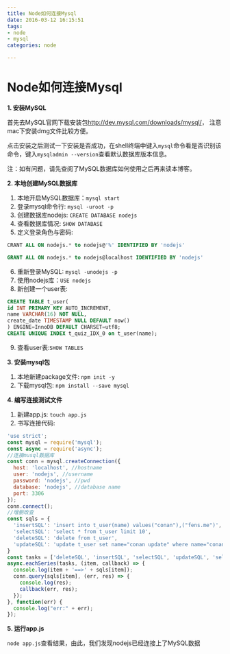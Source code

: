 ```yaml
---
title: Node如何连接Mysql
date: 2016-03-12 16:15:51
tags:
- node
- mysql
categories: node

---
```

# Node如何连接Mysql

**1. 安装MySQL**

 首先去MySQL官网下载安装包<a href="http://dev.mysql.com/downloads/mysql/" target="_blank">http://dev.mysql.com/downloads/mysql/</a>，
 注意mac下安装dmg文件比较方便。

 点击安装之后测试一下安装是否成功，在shell终端中键入`mysql`命令看是否识别该命令，键入`mysqladmin --version`查看默认数据库版本信息。

 注：如有问题，请先查阅了MySQL数据库如何使用之后再来读本博客。

**2. 本地创建MySQL数据库**

1. 本地开启MySQL数据库：`mysql start`
2. 登录mysql命令行: `mysql -uroot -p`
3. 创建数据库nodejs: `CREATE DATABASE nodejs`
4. 查看数据库情况: `SHOW DATABASE`
5. 定义登录角色与密码:

``` sql
CRANT ALL ON nodejs.* to nodejs@'%' IDENTIFIED BY 'nodejs'

GRANT ALL ON nodejs.* to nodejs@localhost IDENTIFIED BY 'nodejs'
```

6. 重新登录MySQL: `mysql -unodejs -p`
7. 使用nodejs库：`USE nodejs`
8. 新创建一个user表:

``` sql
CREATE TABLE t_user(
id INT PRIMARY KEY AUTO_INCREMENT,
name VARCHAR(16) NOT NULL,
create_date TIMESTAMP NULL DEFAULT now()
) ENGINE=InnoDB DEFAULT CHARSET=utf8;
CREATE UNIQUE INDEX t_quiz_IDX_0 on t_user(name);
```

9. 查看user表:`SHOW TABLES`

**3. 安装mysql包**

1. 本地新建package文件: `npm init -y`
2. 下载mysql包: `npm install --save mysql`

**4. 编写连接测试文件**

1. 新建app.js: `touch app.js`
2. 书写连接代码:

```js
'use strict';
const mysql = require('mysql');
const async = require('async');
//连接musql数据库
const conn = mysql.createConnection({
  host: 'localhost', //hostname
  user: 'nodejs', //username
  password: 'nodejs', //pwd
  database: 'nodejs', //database name
  port: 3306
});
conn.connect();
//增删改查
const sqls = {
  'insertSQL': 'insert into t_user(name) values("conan"),("fens.me")',
  'selectSQL': 'select * from t_user limit 10',
  'deleteSQL': 'delete from t_user',
  'updateSQL': 'update t_user set name="conan update" where name="conan"'
}
const tasks = ['deleteSQL', 'insertSQL', 'selectSQL', 'updateSQL', 'selectSQL'];
async.eachSeries(tasks, (item, callback) => {
  console.log(item + '==>' + sqls[item]);
  conn.query(sqls[item], (err, res) => {
    console.log(res);
    callback(err, res);
  });
}, function(err) {
  console.log("err:" + err);
});
```

**5. 运行app.js**

`node app.js`查看结果，由此，我们发现nodejs已经连接上了MySQL数据
